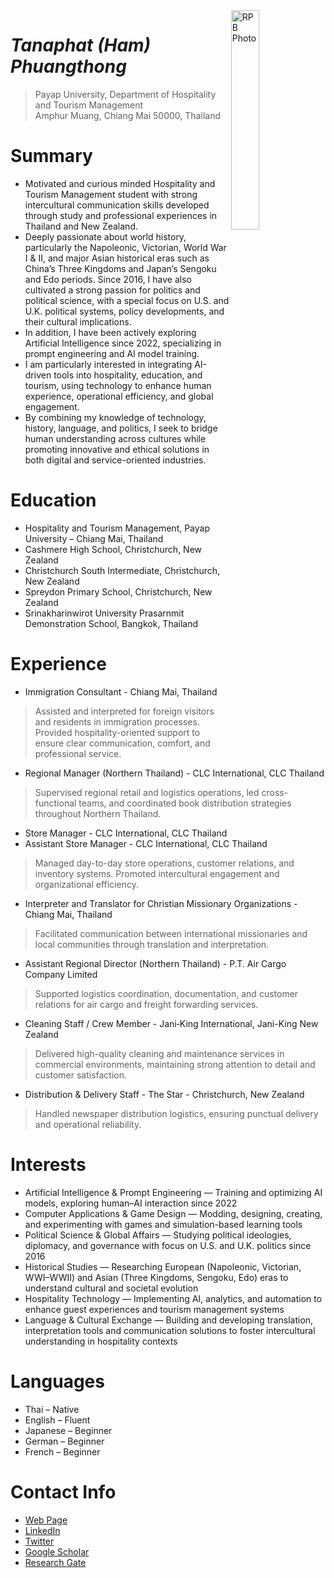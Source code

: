 <img src="http://hamphuangthong.github.io/ham.jpg" alt="RPB Photo" align="right" width="30%"/>

# _Tanaphat (Ham) Phuangthong_
> Payap University, Department of Hospitality and Tourism Management<br />
> Amphur Muang, Chiang Mai 50000, Thailand<br />

# Summary
* Motivated and curious minded Hospitality and Tourism Management student with strong intercultural communication skills developed through study and professional experiences in Thailand and New Zealand.
* Deeply passionate about world history, particularly the Napoleonic, Victorian, World War I & II, and major Asian historical eras such as China’s Three Kingdoms and Japan’s Sengoku and Edo periods. Since 2016, I have also cultivated a strong passion for politics and political science, with a special focus on U.S. and U.K. political systems, policy developments, and their cultural implications.
* In addition, I have been actively exploring Artificial Intelligence since 2022, specializing in prompt engineering and AI model training.
* I am particularly interested in integrating AI-driven tools into hospitality, education, and tourism, using technology to enhance human experience, operational efficiency, and global engagement.
* By combining my knowledge of technology, history, language, and politics, I seek to bridge human understanding across cultures while promoting innovative and ethical solutions in both digital and service-oriented industries.

# Education
* Hospitality and Tourism Management, Payap University – Chiang Mai, Thailand
* Cashmere High School, Christchurch, New Zealand
* Christchurch South Intermediate, Christchurch, New Zealand
* Spreydon Primary School, Christchurch, New Zealand
* Srinakharinwirot University Prasarnmit Demonstration School, Bangkok, Thailand

# Experience
* Immigration Consultant - Chiang Mai, Thailand
> Assisted and interpreted for foreign visitors and residents in immigration processes. Provided hospitality-oriented support to ensure clear communication, comfort, and professional service.
* Regional Manager (Northern Thailand) - CLC International, CLC Thailand
> Supervised regional retail and logistics operations, led cross-functional teams, and coordinated book distribution strategies throughout Northern Thailand.
* Store Manager - CLC International, CLC Thailand
* Assistant Store Manager - CLC International, CLC Thailand
> Managed day-to-day store operations, customer relations, and inventory systems. Promoted intercultural engagement and organizational efficiency.
* Interpreter and Translator for Christian Missionary Organizations - Chiang Mai, Thailand
> Facilitated communication between international missionaries and local communities through translation and interpretation.
* Assistant Regional Director (Northern Thailand) - P.T. Air Cargo Company Limited
> Supported logistics coordination, documentation, and customer relations for air cargo and freight forwarding services.
* Cleaning Staff / Crew Member - Jani‑King International, Jani-King New Zealand
> Delivered high-quality cleaning and maintenance services in commercial environments, maintaining strong attention to detail and customer satisfaction.
* Distribution & Delivery Staff - The Star - Christchurch, New Zealand
> Handled newspaper distribution logistics, ensuring punctual delivery and operational reliability.

# Interests
* Artificial Intelligence & Prompt Engineering — Training and optimizing AI models, exploring human–AI interaction since 2022
* Computer Applications & Game Design — Modding, designing, creating, and experimenting with games and simulation-based learning tools
* Political Science & Global Affairs — Studying political ideologies, diplomacy, and governance with focus on U.S. and U.K. politics since 2016
* Historical Studies — Researching European (Napoleonic, Victorian, WWI–WWII) and Asian (Three Kingdoms, Sengoku, Edo) eras to understand cultural and societal evolution
* Hospitality Technology — Implementing AI, analytics, and automation to enhance guest experiences and tourism management systems
* Language & Cultural Exchange — Building and developing translation, interpretation tools and communication solutions to foster intercultural understanding in hospitality contexts

# Languages
* Thai – Native
* English – Fluent
* Japanese – Beginner
* German – Beginner
* French – Beginner

# Contact Info
* [Web Page](https://rbatzing.github.io)
* [LinkedIn](https://www.linkedin.com/in/robert-batzinger)
* [Twitter](https://twitter.com/rbatz)
* [Google Scholar](https://scholar.google.com/citations?user=LYSacdYAAAAJ&hl=en)
* [Research Gate](https://www.researchgate.net/profile/Robert-Batzinger)
